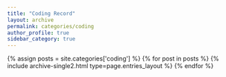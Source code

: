 ```yaml
---
title: "Coding Record"
layout: archive
permalink: categories/coding
author_profile: true
sidebar_category: true
---
```


{% assign posts = site.categories['coding'] %}
{% for post in posts %} {% include archive-single2.html type=page.entries_layout %} {% endfor %}
